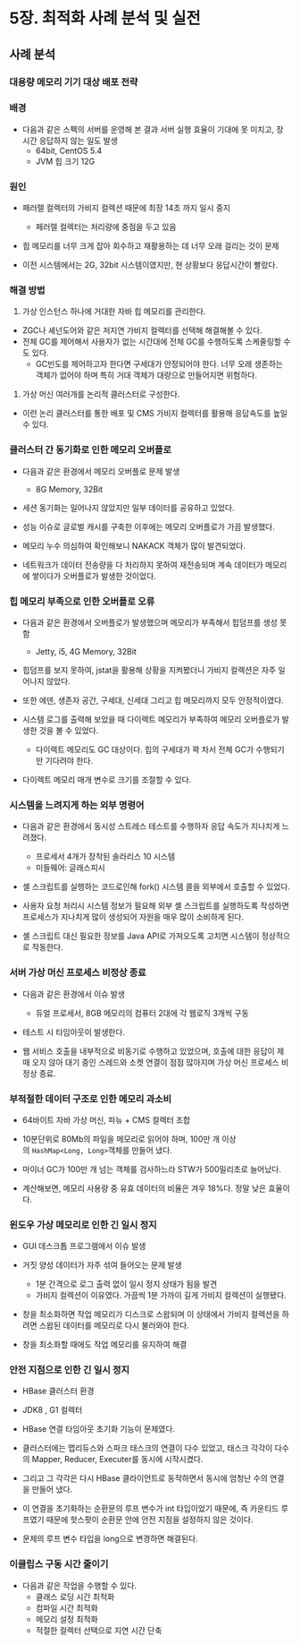 # 5장. 최적화 사례 분석 및 실전

## 사례 분석

### 대용량 메모리 기기 대상 배포 전략

### 배경

- 다음과 같은 스펙의 서버를 운영해 본 결과 서버 실행 효율이 기대에 못 미치고, 장시간 응답하지 않는 일도 발생
    - 64bit, CentOS 5.4
    - JVM 힙 크기 12G

### 원인

- 패러렐 컬렉터의 가비지 컬렉션 때문에 최장 14초 까지 일시 중지
    - 페러렐 컬렉터는 처리량에 중점을 두고 있음
- 힙 메모리를 너무 크게 잡아 회수하고 재활용하는 데 너무 오래 걸리는 것이 문제

- 이전 시스템에서는 2G, 32bit 시스템이였지만, 현 상황보다 응답시간이 빨랐다.

### 해결 방법

1. 가상 인스턴스 하나에 거대한 자바 힙 메모리를 관리한다.
- ZGC나 셰넌도어와 같은 저지연 가비지 컬렉터를 선택해 해결해볼 수 있다.
- 전체 GC를 제어해서 사용자가 없는 시간대에 전체 GC를 수행하도록 스케줄링할 수도 있다.
    - GC빈도를 제어하고자 한다면 구세대가 안정되어야 한다. 너무 오래 생존하는 객체가 없어야 하며 특히 거대 객체가 대량으로 만들어지면 위험하다.

1. 가상 머신 여러개를 논리적 클러스터로 구성한다.
- 이런 논리 클러스터를 통한 배포 및 CMS 가비지 컬렉터를 활용해 응답속도를 높일 수 있다.

### 클러스터 간 동기화로 인한 메모리 오버플로

- 다음과 같은 환경에서 메모리 오버플로 문제 발생
    - 8G Memory, 32Bit

- 세션 동기화는 일어나지 않았지만 일부 데이터를 공유하고 있었다.
- 성능 이슈로 글로벌 캐시를 구축한 이후에는 메모리 오버플로가 가끔 발생했다.
- 메모리 누수 의심하여 확인해보니 NAKACK 객체가 많이 발견되었다.
- 네트워크가 데이터 전송량을 다 처리하지 못하여 재전송되며 계속 데이터가 메모리에 쌓이다가 오버플로가 발생한 것이었다.

### 힙 메모리 부족으로 인한 오버플로 오류

- 다음과 같은 환경에서 오버플로가 발생했으며 메모리가 부족해서 힙덤프를 생성 못함
    - Jetty, i5, 4G Memory, 32Bit

- 힙덤프를 보지 못하여, jstat을 활용해 상황을 지켜봤더니 가비지 컬렉션은 자주 일어나지 않았다.
- 또한 에덴, 생존자 공간, 구세대, 신세대 그리고 힙 메모리까지 모두 안정적이였다.
- 시스템 로그를 출력해 보았을 때 다이렉트 메모리가 부족하여 메모리 오버플로가 발생한 것을 볼 수 있었다.
    - 다이렉트 메모리도 GC 대상이다. 힙의 구세대가 꽉 차서 전체 GC가 수행되기만 기다려야 한다.

- 다이렉트 메모리 매개 변수로 크기를 조절할 수 있다.

### **시스템을 느려지게 하는 외부 명령어**

- 다음과 같은 환경에서 동시성 스트레스 테스트를 수행하자 응답 속도가 지나치게 느려졌다.
    - 프로세서 4개가 장착된 솔라리스 10 시스템
    - 미들웨어: 글래스피시

- 셸 스크립트를 실행하는 코드로인해 fork() 시스템 콜을 외부에서 호출할 수 있었다.
- 사용자 요청 처리시 시스템 정보가 필요해 외부 셸 스크립트를 실행하도록 작성하면 프로세스가 지나치게 많이 생성되어 자원을 매우 많이 소비하게 된다.
- 셸 스크립트 대신 필요한 정보를 Java API로 가져오도록 고치면 시스템이 정상적으로 작동한다.

### 서버 가상 머신 프로세스 비정상 종료

- 다음과 같은 환경에서 이슈 발생
    - 듀얼 프로세서, 8GB 메모리의 컴퓨터 2대에 각 웹로직 3개씩 구동

- 테스트 시 타임아웃이 발생한다.
- 웹 서비스 호출을 내부적으로 비동기로 수행하고 있었으며, 호출에 대한 응답이 제때 오지 않아 대기 중인 스레드와 소켓 연결이 점점 많아지며 가상 머신 프로세스 비정상 종료.

### 부적절한 데이터 구조로 인한 메모리 과소비

- 64바이트 자바 가상 머신, 파뉴 + CMS 컬렉터 조합

- 10분단위로 80Mb의 파일을 메모리로 읽어야 하며, 100만 개 이상의 `HashMap<Long, Long>`객체를 만들어 냈다.
- 마이너 GC가 100만 개 넘는 객체를 검사하느라 STW가 500밀리초로 늘어났다.
- 계산해보면, 메모리 사용량 중 유효 데이터의 비율은 겨우 18%다. 정말 낮은 효율이다.

### 윈도우 가상 메모리로 인한 긴 일시 정지

- GUI 데스크톱 프로그램에서 이슈 발생

- 거짓 양성 데이터가 자주 섞여 들어오는 문제 발생
    - 1분 간격으로 로그 출력 없이 일시 정지 상태가 됨을 발견
    - 가비지 컬렉션이 이유였다. 가끔씩 1분 가까이 길게 가비지 컬렉션이 실행됐다.
- 창을 최소화하면 작업 메모리가 디스크로 스왑되며 이 상태에서 가비지 컬렉션을 하려면 스왑된 데이터를 메모리로 다시 불러와야 한다.

- 창을 최소화할 때에도 작업 메모리를 유지하여 해결

### 안전 지점으로 인한 긴 일시 정지

- HBase 클러스터 환경
- JDK8 , G1 컬렉터

- HBase 연결 타임아웃 초기화 기능이 문제였다.

- 클러스터에는 맵리듀스와 스파크 태스크의 연결이 다수 있었고, 태스크 각각이 다수의 Mapper, Reducer, Executer를 동시에 시작시켰다.
- 그리고 그 각각은 다시 HBase 클라이언트로 동작하면서 동시에 엄청난 수의 연결을 만들어 냈다.
- 이 연결을 초기화하는 순환문의 루프 변수가 int 타입이었기 때문에, 즉 카운티드 루프였기 때문에 핫스팟이 순환문 안에 안전 지점을 설정하지 않은 것이다.

- 문제의 루프 변수 타입을 long으로 변경하면 해결된다.

### 이클립스 구동 시간 줄이기

- 다음과 같은 작업을 수행할 수 있다.
    - 클래스 로딩 시간 최적화
    - 컴파일 시간 최적화
    - 메모리 설정 최적화
    - 적절한 컬렉터 선택으로 지연 시간 단축